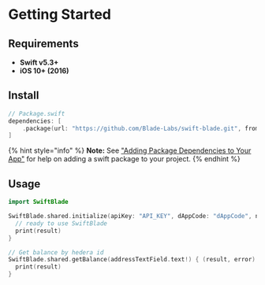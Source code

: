 # Getting Started

## Requirements

* **Swift v5.3+**
* **iOS 10+ (2016)**

## Install

```swift
// Package.swift
dependencies: [
    .package(url: "https://github.com/Blade-Labs/swift-blade.git", from: "0.6.9")
]
```

{% hint style="info" %}
**Note:** See ["Adding Package Dependencies to Your App"](https://developer.apple.com/documentation/swift\_packages/adding\_package\_dependencies\_to\_your\_app) for help on adding a swift package to your project.
{% endhint %}

## Usage

```swift
import SwiftBlade

SwiftBlade.shared.initialize(apiKey: "API_KEY", dAppCode: "dAppCode", network: .TESTNET) { (result, error) in
  // ready to use SwiftBlade
  print(result)
}

// Get balance by hedera id
SwiftBlade.shared.getBalance(addressTextField.text!) { (result, error) in
  print(result)
}
```
